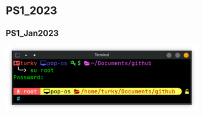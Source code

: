 # PS1_2023
## PS1_Jan2023
![alt_text](https://github.com/tag2000sa/PS1_2023/blob/main/PS1_Jan2023.png)

